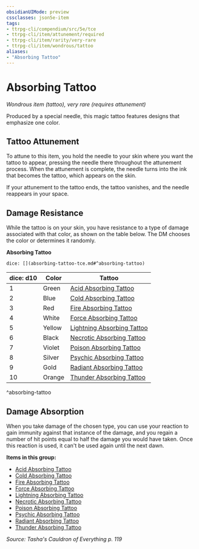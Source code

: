 ```yaml
---
obsidianUIMode: preview
cssclasses: json5e-item
tags:
- ttrpg-cli/compendium/src/5e/tce
- ttrpg-cli/item/attunement/required
- ttrpg-cli/item/rarity/very-rare
- ttrpg-cli/item/wondrous/tattoo
aliases: 
- "Absorbing Tattoo"
---
```

# Absorbing Tattoo
*Wondrous item (tattoo), very rare (requires attunement)*  



Produced by a special needle, this magic tattoo features designs that emphasize one color.

## Tattoo Attunement

To attune to this item, you hold the needle to your skin where you want the tattoo to appear, pressing the needle there throughout the attunement process. When the attunement is complete, the needle turns into the ink that becomes the tattoo, which appears on the skin.

If your attunement to the tattoo ends, the tattoo vanishes, and the needle reappears in your space.

## Damage Resistance

While the tattoo is on your skin, you have resistance to a type of damage associated with that color, as shown on the table below. The DM chooses the color or determines it randomly.

**Absorbing Tattoo**

`dice: [](absorbing-tattoo-tce.md#^absorbing-tattoo)`

| dice: d10 | Color | Tattoo |
|-----------|-------|--------|
| 1 | Green | [Acid Absorbing Tattoo](/3-Mechanics/CLI/items/acid-absorbing-tattoo-tce.md) |
| 2 | Blue | [Cold Absorbing Tattoo](/3-Mechanics/CLI/items/cold-absorbing-tattoo-tce.md) |
| 3 | Red | [Fire Absorbing Tattoo](/3-Mechanics/CLI/items/fire-absorbing-tattoo-tce.md) |
| 4 | White | [Force Absorbing Tattoo](/3-Mechanics/CLI/items/force-absorbing-tattoo-tce.md) |
| 5 | Yellow | [Lightning Absorbing Tattoo](/3-Mechanics/CLI/items/lightning-absorbing-tattoo-tce.md) |
| 6 | Black | [Necrotic Absorbing Tattoo](/3-Mechanics/CLI/items/necrotic-absorbing-tattoo-tce.md) |
| 7 | Violet | [Poison Absorbing Tattoo](/3-Mechanics/CLI/items/poison-absorbing-tattoo-tce.md) |
| 8 | Silver | [Psychic Absorbing Tattoo](/3-Mechanics/CLI/items/psychic-absorbing-tattoo-tce.md) |
| 9 | Gold | [Radiant Absorbing Tattoo](/3-Mechanics/CLI/items/radiant-absorbing-tattoo-tce.md) |
| 10 | Orange | [Thunder Absorbing Tattoo](/3-Mechanics/CLI/items/thunder-absorbing-tattoo-tce.md) |
^absorbing-tattoo

## Damage Absorption

When you take damage of the chosen type, you can use your reaction to gain immunity against that instance of the damage, and you regain a number of hit points equal to half the damage you would have taken. Once this reaction is used, it can't be used again until the next dawn.

**Items in this group:**

- [Acid Absorbing Tattoo](/3-Mechanics/CLI/items/acid-absorbing-tattoo-tce.md)
- [Cold Absorbing Tattoo](/3-Mechanics/CLI/items/cold-absorbing-tattoo-tce.md)
- [Fire Absorbing Tattoo](/3-Mechanics/CLI/items/fire-absorbing-tattoo-tce.md)
- [Force Absorbing Tattoo](/3-Mechanics/CLI/items/force-absorbing-tattoo-tce.md)
- [Lightning Absorbing Tattoo](/3-Mechanics/CLI/items/lightning-absorbing-tattoo-tce.md)
- [Necrotic Absorbing Tattoo](/3-Mechanics/CLI/items/necrotic-absorbing-tattoo-tce.md)
- [Poison Absorbing Tattoo](/3-Mechanics/CLI/items/poison-absorbing-tattoo-tce.md)
- [Psychic Absorbing Tattoo](/3-Mechanics/CLI/items/psychic-absorbing-tattoo-tce.md)
- [Radiant Absorbing Tattoo](/3-Mechanics/CLI/items/radiant-absorbing-tattoo-tce.md)
- [Thunder Absorbing Tattoo](/3-Mechanics/CLI/items/thunder-absorbing-tattoo-tce.md)

*Source: Tasha's Cauldron of Everything p. 119*